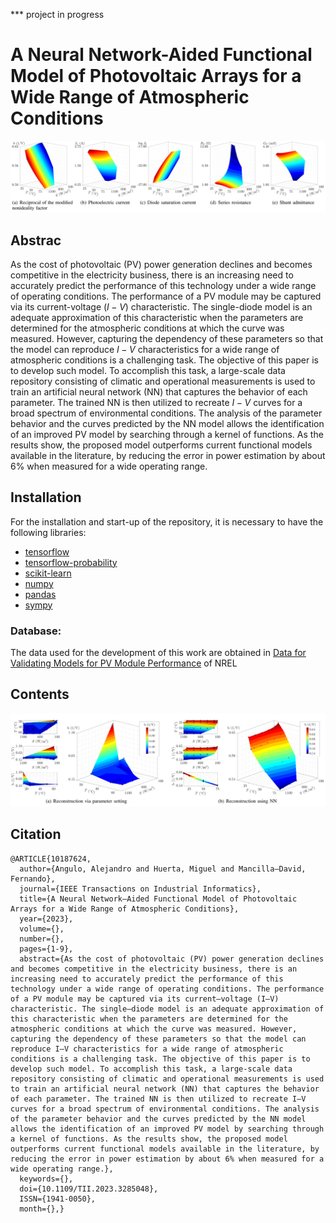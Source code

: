 *** project in progress
# A Neural Network-Aided Functional Model of Photovoltaic Arrays for a Wide Range of Atmospheric Conditions

![Parameters dependency over a wide operating range for PV module](https://github.com/DIE-UTFSM-AA/A-Neural-Network-Aided-Functional-Model-of-PVArrays-for-a-Wide-Range-of-Atmospheric-Conditions/blob/main/FIgs/fig2.png)


## Abstrac
As the cost of photovoltaic (PV) power generation declines and becomes competitive in the electricity business, there is an increasing need to accurately predict the performance of this technology under a wide range of operating conditions. The performance of a PV module may be captured via its current-voltage ($\textit{I}-\textit{V}$) characteristic. The single-diode model is an adequate  approximation of this characteristic when the parameters are determined for the atmospheric conditions at which the curve was measured. However, capturing the dependency of these parameters so that the model can reproduce $\textit{I}-\textit{V}$ characteristics for a wide range of atmospheric conditions is a challenging task. The objective of this paper is to develop such model. To accomplish this task, a large-scale data repository consisting of climatic and operational measurements is used to train an artificial neural network (NN) that captures the behavior of each parameter. The trained NN is then utilized to recreate $\textit{I}-\textit{V}$ curves for a broad spectrum of environmental conditions. The analysis of the parameter behavior and the curves predicted by the NN model allows the identification of an improved PV model by searching through a kernel of functions. As the results show, the proposed model outperforms current functional models available in the literature, by reducing the error in power estimation by about 6\% when measured for a wide operating range.


## Installation
For the installation and start-up of the repository, it is necessary to have the following libraries:

* [tensorflow](https://www.tensorflow.org/install/pip)
* [tensorflow-probability](https://www.tensorflow.org/probability/install)
* [scikit-learn](https://scikit-learn.org/stable/install.html)
* [numpy](https://numpy.org/install/)
* [pandas](https://pandas.pydata.org/docs/getting_started/install.html)
* [sympy](https://www.sympy.org/en/index.html)






### Database:
The data used for the development of this work are obtained in [Data for Validating Models for PV Module Performance](https://datahub.duramat.org/dataset/data-for-validating-models-for-pv-module-performance) of NREL






## Contents


![Reconstruction of the behavior of the reciprocal of the modified nonideality factor over a wide range of operating conditions for PV module](https://github.com/DIE-UTFSM-AA/A-Neural-Network-Aided-Functional-Model-of-PVArrays-for-a-Wide-Range-of-Atmospheric-Conditions/blob/main/FIgs/fig1.png)






## Citation
    @ARTICLE{10187624,
      author={Angulo, Alejandro and Huerta, Miguel and Mancilla–David, Fernando},
      journal={IEEE Transactions on Industrial Informatics}, 
      title={A Neural Network–Aided Functional Model of Photovoltaic Arrays for a Wide Range of Atmospheric Conditions}, 
      year={2023},
      volume={},
      number={},
      pages={1-9},
      abstract={As the cost of photovoltaic (PV) power generation declines and becomes competitive in the electricity business, there is an increasing need to accurately predict the performance of this technology under a wide range of operating conditions. The performance of a PV module may be captured via its current–voltage (I–V) characteristic. The single–diode model is an adequate approximation of this characteristic when the parameters are determined for the atmospheric conditions at which the curve was measured. However, capturing the dependency of these parameters so that the model can reproduce I–V characteristics for a wide range of atmospheric conditions is a challenging task. The objective of this paper is to develop such model. To accomplish this task, a large-scale data repository consisting of climatic and operational measurements is used to train an artificial neural network (NN) that captures the behavior of each parameter. The trained NN is then utilized to recreate I–V curves for a broad spectrum of environmental conditions. The analysis of the parameter behavior and the curves predicted by the NN model allows the identification of an improved PV model by searching through a kernel of functions. As the results show, the proposed model outperforms current functional models available in the literature, by reducing the error in power estimation by about 6% when measured for a wide operating range.},
      keywords={},
      doi={10.1109/TII.2023.3285048},
      ISSN={1941-0050},
      month={},}

    
